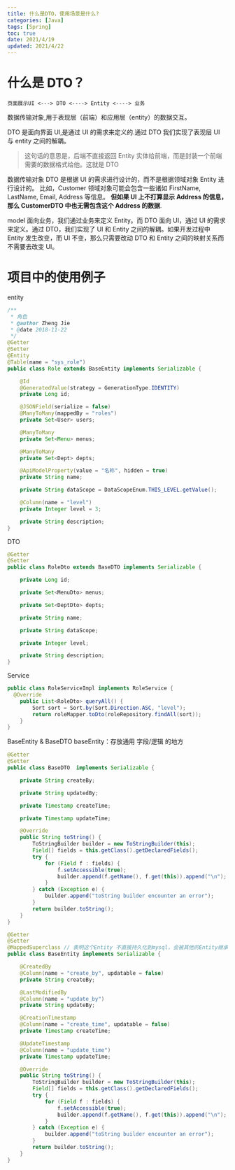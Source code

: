 ```yaml
---
title: 什么是DTO，使用场景是什么?
categories: [Java]
tags: [Spring]
toc: true
date: 2021/4/19
updated: 2021/4/22
---
```


# 什么是 DTO？

`页面展示UI <---> DTO <----> Entity <----> 业务`

数据传输对象,用于表现层（前端）和应用层（entity）的数据交互。

<!-- more -->

DTO 是面向界面 UI,是通过 UI 的需求来定义的.通过 DTO 我们实现了表现层 UI 与 entity 之间的解耦。

> 这句话的意思是，后端不直接返回 Entity 实体给前端，而是封装一个前端需要的数据格式给他。这就是 DTO

数据传输对象 DTO 是根据 UI 的需求进行设计的，而不是根据领域对象 Entity 进行设计的。
比如，Customer 领域对象可能会包含一些诸如 FirstName, LastName, Email, Address 等信息。
**但如果 UI 上不打算显示 Address 的信息，那么 CustomerDTO 中也无需包含这个 Address 的数据**.

model 面向业务，我们通过业务来定义 Entity。而 DTO 面向 UI，通过 UI 的需求来定义。通过 DTO，我们实现了 UI 和 Entity 之间的解耦。如果开发过程中 Entity 发生改变，而 UI 不变，那么只需要改动 DTO 和 Entity 之间的映射关系而不需要去改变 UI。

# 项目中的使用例子

entity

```java
/**
 * 角色
 * @author Zheng Jie
 * @date 2018-11-22
 */
@Getter
@Setter
@Entity
@Table(name = "sys_role")
public class Role extends BaseEntity implements Serializable {

    @Id
    @GeneratedValue(strategy = GenerationType.IDENTITY)
    private Long id;

    @JSONField(serialize = false)
    @ManyToMany(mappedBy = "roles")
    private Set<User> users;

    @ManyToMany
    private Set<Menu> menus;

    @ManyToMany
    private Set<Dept> depts;

    @ApiModelProperty(value = "名称", hidden = true)
    private String name;

    private String dataScope = DataScopeEnum.THIS_LEVEL.getValue();

    @Column(name = "level")
    private Integer level = 3;

    private String description;
}

```

DTO

```java
@Getter
@Setter
public class RoleDto extends BaseDTO implements Serializable {

    private Long id;

    private Set<MenuDto> menus;

    private Set<DeptDto> depts;

    private String name;

    private String dataScope;

    private Integer level;

    private String description;
}

```

Service

```Java
public class RoleServiceImpl implements RoleService {
  @Override
    public List<RoleDto> queryAll() {
        Sort sort = Sort.by(Sort.Direction.ASC, "level");
        return roleMapper.toDto(roleRepository.findAll(sort));
    }
}
```

BaseEntity & BaseDTO
baseEntity：存放通用 字段/逻辑 的地方

```java
@Getter
@Setter
public class BaseDTO  implements Serializable {

    private String createBy;

    private String updatedBy;

    private Timestamp createTime;

    private Timestamp updateTime;

    @Override
    public String toString() {
        ToStringBuilder builder = new ToStringBuilder(this);
        Field[] fields = this.getClass().getDeclaredFields();
        try {
            for (Field f : fields) {
                f.setAccessible(true);
                builder.append(f.getName(), f.get(this)).append("\n");
            }
        } catch (Exception e) {
            builder.append("toString builder encounter an error");
        }
        return builder.toString();
    }
}

@Getter
@Setter
@MappedSuperclass // 表明这个Entity 不直接持久化到mysql，会被其他的Entity继承。
public class BaseEntity implements Serializable {

    @CreatedBy
    @Column(name = "create_by", updatable = false)
    private String createBy;

    @LastModifiedBy
    @Column(name = "update_by")
    private String updateBy;

    @CreationTimestamp
    @Column(name = "create_time", updatable = false)
    private Timestamp createTime;

    @UpdateTimestamp
    @Column(name = "update_time")
    private Timestamp updateTime;

    @Override
    public String toString() {
        ToStringBuilder builder = new ToStringBuilder(this);
        Field[] fields = this.getClass().getDeclaredFields();
        try {
            for (Field f : fields) {
                f.setAccessible(true);
                builder.append(f.getName(), f.get(this)).append("\n");
            }
        } catch (Exception e) {
            builder.append("toString builder encounter an error");
        }
        return builder.toString();
    }
}

```
